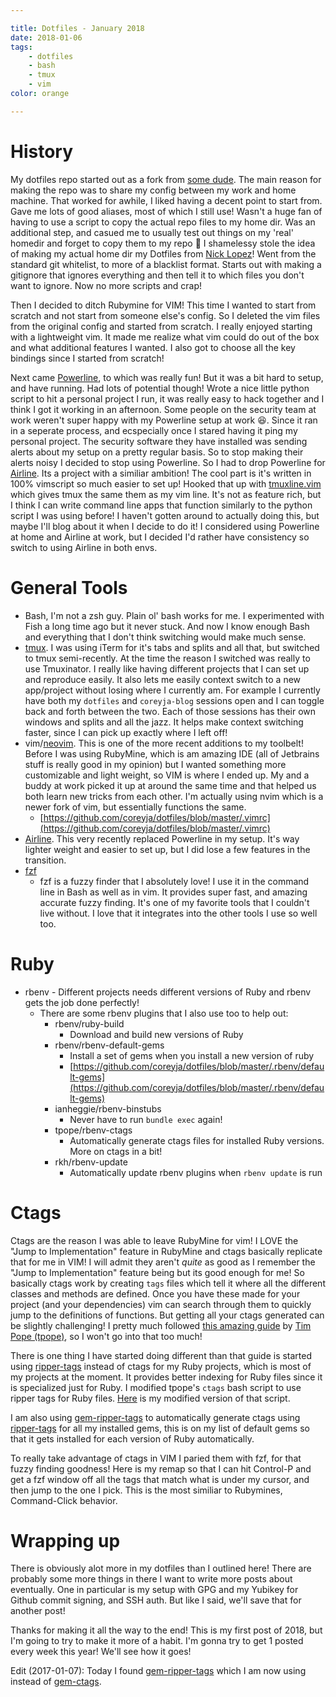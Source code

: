 ```yaml
---

title: Dotfiles - January 2018
date: 2018-01-06
tags:
    - dotfiles
    - bash
    - tmux
    - vim
color: orange

---
```


# History

My dotfiles repo started out as a fork from [some dude](https://github.com/mathiasbynens). The main reason for making the repo was to share my config between my work and home machine. That worked for awhile, I liked having a decent point to start from. Gave me lots of good aliases, most of which I still use! Wasn't a huge fan of having to use a script to copy the actual repo files to my home dir. Was an additional step, and casued me to usually test out things on my 'real' homedir and forget to copy them to my repo :facepalm:
I shamelessy stole the idea of making my actual home dir my Dotfiles from [Nick Lopez](https://github.com/nlopez)! Went from the standard git whitelist, to more of a blacklist format. Starts out with making a gitignore that ignores everything and then tell it to which files you don't want to ignore. Now no more scripts and crap!

Then I decided to ditch Rubymine for VIM! This time I wanted to start from scratch and not start from someone else's config. So I deleted the vim files from the original config and started from scratch. I really enjoyed starting with a lightweight vim. It made me realize what vim could do out of the box and what additional features I wanted. I also got to choose all the key bindings since I started from scratch!

Next came [Powerline](http://powerline.readthedocs.io/en/master/), to which was really fun! But it was a bit hard to setup, and have running. Had lots of potential though! Wrote a nice little python script to hit a personal project I run, it was really easy to hack together and I think I got it working in an afternoon. Some people on the security team at work weren't super happy with my Powerline setup at work :laughing:. Since it ran in a seperate process, and ecspecially once I stared having it ping my personal project. The security software they have installed was sending alerts about my setup on a pretty regular basis. So to stop making their alerts noisy I decided to stop using Powerline. So I had to drop Powerline for [Airline](https://github.com/vim-airline/vim-airline). Its a project with a similiar ambition! The cool part is it's written in 100% vimscript so much easier to set up! Hooked that up with [tmuxline.vim](https://github.com/edkolev/tmuxline.vim) which gives tmux the same them as my vim line. It's not as feature rich, but I think I can write command line apps that function similarly to the python script I was using before! I haven't gotten around to actually doing this, but maybe I'll blog about it when I decide to do it! I considered using Powerline at home and Airline at work, but I decided I'd rather have consistency so switch to using Airline in both envs.

# General Tools

- Bash, I'm not a zsh guy. Plain ol' bash works for me. I experimented with Fish a long time ago but it never stuck. And now I know enough Bash and everything that I don't think switching would make much sense.
- [tmux](https://github.com/tmux/tmux). I was using iTerm for it's tabs and splits and all that, but switched to tmux semi-recently. At the time the reason I switched was really to use Tmuxinator. I really like having different projects that I can set up and reproduce easily. It also lets me easily context switch to a new app/project without losing where I currently am. For example I currently have both my `dotfiles` and `coreyja-blog` sessions open and I can toggle back and forth between the two. Each of those sessions has their own windows and splits and all the jazz. It helps make context switching faster, since I can pick up exactly where I left off!
- vim/[neovim](https://github.com/neovim/neovim). This is one of the more recent additions to my toolbelt! Before I was using RubyMine, which is am amazing IDE (all of Jetbrains stuff is really good in my opinion) but I wanted something more customizable and light weight, so VIM is where I ended up. My and a buddy at work picked it up at around the same time and that helped us both learn new tricks from each other. I'm actually using nvim which is a newer fork of vim, but essentially functions the same.
    - [https://github.com/coreyja/dotfiles/blob/master/.vimrc](https://github.com/coreyja/dotfiles/blob/master/.vimrc)
- [Airline](https://github.com/vim-airline/vim-airline). This very recently replaced Powerline in my setup. It's way lighter weight and easier to set up, but I did lose a few features in the transition.
- [fzf](https://github.com/junegunn/fzf)
    - fzf is a fuzzy finder that I absolutely love! I use it in the command line in Bash as well as in vim. It provides super fast, and amazing accurate fuzzy finding. It's one of my favorite tools that I couldn't live without. I love that it integrates into the other tools I use so well too.

# Ruby

- rbenv - Different projects needs different versions of Ruby and rbenv gets the job done perfectly!
    - There are some rbenv plugins that I also use too to help out:
        - rbenv/ruby-build
            - Download and build new versions of Ruby
        - rbenv/rbenv-default-gems
            - Install a set of gems when you install a new version of ruby
            - [https://github.com/coreyja/dotfiles/blob/master/.rbenv/default-gems](https://github.com/coreyja/dotfiles/blob/master/.rbenv/default-gems)
        - ianheggie/rbenv-binstubs
            - Never have to run `bundle exec` again!
        - tpope/rbenv-ctags
            - Automatically generate ctags files for installed Ruby versions. More on ctags in a bit!
        - rkh/rbenv-update
            - Automatically update rbenv plugins when `rbenv update` is run

# Ctags

Ctags are the reason I was able to leave RubyMine for vim! I LOVE the "Jump to Implementation" feature in RubyMine and ctags basically replicate that for me in VIM! I will admit they aren't _quite_ as good as I remember the "Jump to Implementation" feature being but its good enough for me! So basically ctags work by creating `tags` files which tell it where all the different classes and methods are defined. Once you have these made for your project (and your dependencies) vim can search through them to quickly jump to the definitions of functions. But getting all your ctags generated can be slightly challenging! I pretty much followed [this amazing guide](http://tbaggery.com/2011/08/08/effortless-ctags-with-git.html) by [Tim Pope (tpope)](https://github.com/tpope), so I won't go into that too much!

There is one thing I have started doing different than that guide is started using [ripper-tags](https://github.com/tmm1/ripper-tags) instead of ctags for my Ruby projects, which is most of my projects at the moment. It provides better indexing for Ruby files since it is specialized just for Ruby. I modified tpope's `ctags` bash script to use ripper tags for Ruby files. [Here](https://github.com/coreyja/dotfiles/blob/master/.git_template/hooks/ctags) is my modified version of that script.

I am also using [gem-ripper-tags](https://github.com/lzap/gem-ripper-tags) to automatically generate ctags using [ripper-tags](https://github.com/tmm1/ripper-tags) for all my installed gems, this is on my list of default gems so that it gets installed for each version of Ruby automatically.

To really take advantage of ctags in VIM I paried them with fzf, for that fuzzy finding goodness! Here is my remap so that I can hit Control-P and get a fzf window off all the tags that match what is under my cursor, and then jump to the one I pick. This is the most similiar to Rubymines, Command-Click behavior.

# Wrapping up

There is obviously alot more in my dotfiles than I outlined here! There are probably some more things in there I want to write more posts about eventually. One in particular is my setup with GPG and my Yubikey for Github commit signing, and SSH auth. But like I said, we'll save that for another post!

Thanks for making it all the way to the end! This is my first post of 2018, but I'm going to try to make it more of a habit. I'm gonna try to get 1 posted every week this year! We'll see how it goes!

Edit (2017-01-07): Today I found [gem-ripper-tags](https://github.com/lzap/gem-ripper-tags) which I am now using instead of [gem-ctags](https://github.com/tpope/gem-ctags).
